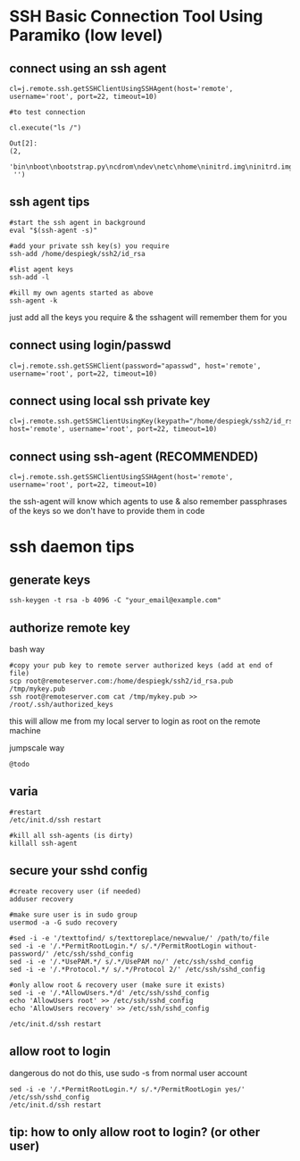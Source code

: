 
SSH Basic Connection Tool Using Paramiko (low level)
==========================

connect using an ssh agent
----

```
cl=j.remote.ssh.getSSHClientUsingSSHAgent(host='remote', username='root', port=22, timeout=10)

#to test connection

cl.execute("ls /")

Out[2]: 
(2,
 'bin\nboot\nbootstrap.py\ncdrom\ndev\netc\nhome\ninitrd.img\ninitrd.img.old\nlib\nlib64\nlost+found\nmedia\nmnt\nopt\nproc\nroot\nrun\nsbin\nsrv\nsys\ntmp\nusr\nvar\nvmlinuz\nvmlinuz.old\n\n',
 '')

```

ssh agent tips
--------------

```
#start the ssh agent in background
eval "$(ssh-agent -s)"

#add your private ssh key(s) you require
ssh-add /home/despiegk/ssh2/id_rsa

#list agent keys
ssh-add -l

#kill my own agents started as above
ssh-agent -k

```

just add all the keys you require & the sshagent will remember them for you

connect using login/passwd
--------------------------

```
cl=j.remote.ssh.getSSHClient(password="apasswd", host='remote', username='root', port=22, timeout=10)
```

connect using local ssh private key
--------------------------

```
cl=j.remote.ssh.getSSHClientUsingKey(keypath="/home/despiegk/ssh2/id_rsa", host='remote', username='root', port=22, timeout=10)
```

connect using ssh-agent (RECOMMENDED)
--------------------------
```
cl=j.remote.ssh.getSSHClientUsingSSHAgent(host='remote', username='root', port=22, timeout=10)
```
the ssh-agent will know which agents to use & also remember passphrases of the keys so we don't have to provide them in code

ssh daemon tips
===============

generate keys
--------------

```
ssh-keygen -t rsa -b 4096 -C "your_email@example.com"
```

authorize remote key
--------------------

bash way
```
#copy your pub key to remote server authorized keys (add at end of file)
scp root@remoteserver.com:/home/despiegk/ssh2/id_rsa.pub /tmp/mykey.pub
ssh root@remoteserver.com cat /tmp/mykey.pub >> /root/.ssh/authorized_keys
```

this will allow me from my local server to login as root on the remote machine

jumpscale way
```
@todo
```

varia
-----

```
#restart
/etc/init.d/ssh restart

#kill all ssh-agents (is dirty)
killall ssh-agent

```

secure your sshd config
-----------------------
```
#create recovery user (if needed)
adduser recovery

#make sure user is in sudo group
usermod -a -G sudo recovery

#sed -i -e '/texttofind/ s/texttoreplace/newvalue/' /path/to/file
sed -i -e '/.*PermitRootLogin.*/ s/.*/PermitRootLogin without-password/' /etc/ssh/sshd_config
sed -i -e '/.*UsePAM.*/ s/.*/UsePAM no/' /etc/ssh/sshd_config
sed -i -e '/.*Protocol.*/ s/.*/Protocol 2/' /etc/ssh/sshd_config

#only allow root & recovery user (make sure it exists)
sed -i -e '/.*AllowUsers.*/d' /etc/ssh/sshd_config
echo 'AllowUsers root' >> /etc/ssh/sshd_config
echo 'AllowUsers recovery' >> /etc/ssh/sshd_config

/etc/init.d/ssh restart

```

allow root to login
-------------------
dangerous do not do this, use sudo -s from normal user account
```
sed -i -e '/.*PermitRootLogin.*/ s/.*/PermitRootLogin yes/' /etc/ssh/sshd_config
/etc/init.d/ssh restart
```


tip: how to only allow root to login? (or other user)
----------------


